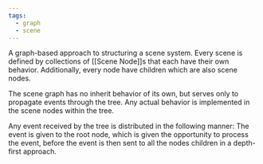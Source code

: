 ```yaml
---
tags:
  - graph
  - scene
---
```

A graph-based approach to structuring a scene system. Every scene is defined by collections of [[Scene Node]]s that each have their own behavior. Additionally, every node have children which are also scene nodes. 

The scene graph has no inherit behavior of its own, but serves only to propagate events through the tree. Any actual behavior is implemented in the scene nodes within the tree. 

Any event received by the tree is distributed in the following manner: The event is given to the root node, which is given the opportunity to process the event, before the event is then sent to all the nodes children in a depth-first approach. 
